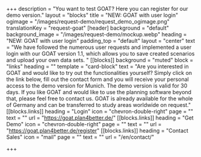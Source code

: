 +++
description = "You want to test GOAT? Here you can register for our demo version."
layout = "blocks"
title = "NEW: GOAT with user login"
ogimage = "/images/request-demo/request_demo_ogimage.png"
translationKey = "request-goat"
[header]
background = "default"
background_image = "/images/request-demo/mockup.webp"
heading = "NEW: GOAT with user login"
padding_top = "default"
layout = "center"
text = "We have followed the numerous user requests and implemented a user login with our GOAT version 1.1, which allows you to save created scenarios and upload your own data sets. "
[[blocks]]
background = "muted"
block = "links"
heading = ""
template = "card-block"
text = "Are you interested in GOAT and would like to try out the functionalities yourself? Simply click on the link below, fill out the contact form and you will receive your personal access to the demo version for Munich. The demo version is valid for 30 days. If you like GOAT and would like to use the planning software beyond that, please feel free to contact us. GOAT is already available for the whole of Germany and can be transferred to study areas worldwide on request."
[[blocks.links]]
heading = "Login"
icon = "chevron-double-right"
page = ""
text = ""
url = "https://goat.plan4better.de/"
[[blocks.links]]
heading = "Get Demo"
icon = "chevron-double-right"
page = ""
text = ""
url = "https://goat.plan4better.de/register"
[[blocks.links]]
heading = "Contact Sales"
icon = "mail"
page = ""
text = ""
url = "/en/contact/"

+++

